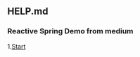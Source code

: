 ## HELP.md
### Reactive Spring Demo from medium
1.[Start](https://medium.com/javarevisited/spring-webflux-tutorial-how-to-build-a-reactive-web-app-1132e4255406)





